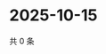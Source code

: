 # 2025-10-15

共 0 条

<!-- BEGIN ZHIHUVIDEO -->
<!-- 最后更新时间 Wed Oct 15 2025 23:11:49 GMT+0800 (China Standard Time) -->

<!-- END ZHIHUVIDEO -->
